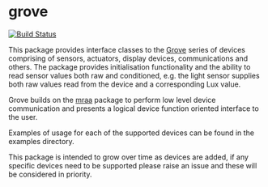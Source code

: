 # grove
[![Build Status](https://travis-ci.org/shamblett/grove.svg?branch=master)](https://travis-ci.org/shamblett/grove)

This package provides interface classes to the [Grove](http://wiki.seeedstudio.com/Grove_System/) series of
devices comprising of sensors, actuators, display devices, communications and others. The package provides initialisation
functionality and the ability to read sensor values both raw and conditioned, e.g. the light sensor supplies both
raw values read from the device and a corresponding Lux value.

Grove builds on the [mraa](https://pub.dev/packages/mraa) package to perform low level device communication and
presents a logical device function oriented interface to the user.

Examples of usage for each of the supported devices can be found in the examples directory.

This package is intended to grow over time as devices are added, if any specific devices need to be supported 
please raise an issue and these will be considered in priority.
